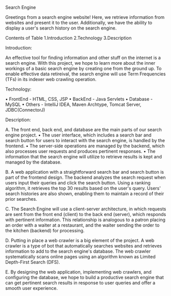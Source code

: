 Search Engine

Greetings from a search engine website! Here, we retrieve information from websites and present it to the user. Additionally, we have the ability to display a user's search history on the search engine.

Contents of Table
1.Introduction
2.Technology 
3.Description

Introduction:

An effective tool for finding information and other stuff on the internet is a search engine. With this project, we hope to learn more about the inner workings of a basic search engine by creating one from the ground up. To enable effective data retireival, the search engine will use Term Frequencies (TFs) in its indexer web crawling operation.

Technology:

• FrontEnd - HTML, CSS, JSP
• BackEnd - Java Servlets
• Database - MySQL
• Others - IntelliJ IDEA, Maven Archtype, Tomcat Server, JDBC(ConnectorJ)

Description:

A. The front end, back end, and database are the main parts of our search engine project.
• The user interface, which includes a search bar and search button for users to interact with the search engine, is handled by the frontend.
• The server-side operations are managed by the backend, which also processes user requests and produces pertinent responses.
• The information that the search engine will utilize to retrieve results is kept and managed by the database.

B. A web application with a straightforward search bar and search button is part of the frontend design. The backend analyzes the search request when users input their queries and click the search button. Using a ranking algorithm, it retrieves the top 30 results based on the user's query. Users' search histories are also shown, enabling them to maintain a record of their prior searches.

C. The Search Engine will use a client-server architecture, in which requests are sent from the front end (client) to the back end (server), which responds with pertinent information. This relationship is analogous to a patron placing an order with a waiter at a restaurant, and the waiter sending the order to the kitchen (backend) for processing.

D. Putting in place a web crawler is a big element of the project. A web crawler is a type of bot that automatically searches websites and retrieves information to add to the search engine's database. The web crawler systematically scans online pages using an algorithm known as Limited Depth-First Search (DFS).

E. By designing the web application, implementing web crawlers, and configuring the database, we hope to build a productive search engine that can get pertinent search results in response to user queries and offer a smooth user experience.




